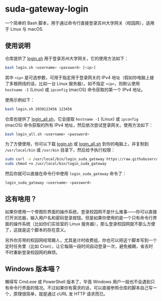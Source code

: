 # suda-gateway-login

一个简单的 Bash 脚本，用于通过命令行直接登录苏州大学网关（校园网），适用于 Linux 与 macOS.

## 使用说明

仓库提供了 [login.sh](./login.sh) 用于登录苏州大学网关，它的使用方法如下：

```bash
bash login.sh <username> <password> [<ip>]
```

其中 `<ip>` 是可选参数，可用于指定用于登录网关的 IPv4 地址（假如你电脑上接了多根网线的话，比如一台 Linux 服务器）。如不指定 `<ip>`，则默认使用 `hostname -I` (Linux) 或 `ipconfig` (macOS) 命令获取的第一个 IPv4 地址。

使用示例如下：

```bash
bash login.sh 2030123456 123456
```

仓库也提供了 [login_all.sh](./login_all.sh)，它会提取 `hostname -I` (Linux) 或 `ipconfig` (macOS) 命令获取的所有 IPv4 地址，然后依次尝试登录网关。使用方法如下：

```bash
bash login_all.sh <username> <password>
```

为了方便使用，你可以下载 [login.sh](./login.sh) 或 [login_all.sh](./login_all.sh) 到你的电脑上，并复制到 `/usr/local/bin` 或 `/usr/bin` 目录下，然后给予执行权限：

```bash
sudo curl -o /usr/local/bin/login_suda_gateway https://raw.githubusercontent.com/Snowflyt/suda-gateway-login/main/login_all.sh
sudo chmod +x /usr/local/bin/login_suda_gateway
```

然后你就可以直接在命令行中使用 `login_suda_gateway` 命令了：

```bash
login_suda_gateway <username> <password>
```

## 这有啥用？

如果你使用一个带图形界面的操作系统，登录校园网不是什么难事——你可以直接打开浏览器，输入用户名和密码登录按钮。但是如果你使用的是一个只有命令行界面的操作系统（比如你们实验室的 Linux 服务器），那么登录校园网就不那么方便了，这就是这个脚本的存在意义。

另外你苏带的校园网经常踢人，尤其是计时收费组，你也可以把这个脚本写到一个定时任务里（比如 Cron），让它每隔一段时间自动登录一次，避免被踢，省去时不时重新登录校园网的麻烦。

## Windows 版本喵？

懒得写 Cmd.exe 或 PowerShell 版本了，毕竟 Windows 用户一般也不会遇到只有命令行界面的情况。不过如果你有需求的话，可以直接参照仓库的脚本自己写一个，原理很简单，就是通过 cURL 发 HTTP 请求而已。
